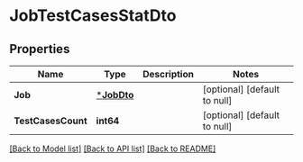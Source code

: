 # JobTestCasesStatDto

## Properties
Name | Type | Description | Notes
------------ | ------------- | ------------- | -------------
**Job** | [***JobDto**](JobDto.md) |  | [optional] [default to null]
**TestCasesCount** | **int64** |  | [optional] [default to null]

[[Back to Model list]](../README.md#documentation-for-models) [[Back to API list]](../README.md#documentation-for-api-endpoints) [[Back to README]](../README.md)

